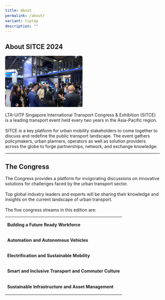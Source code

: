 ```yaml
---
title: About
permalink: /about/
variant: tiptap
description: ""
---
```

<h2>About SITCE 2024</h2>
<p></p>
<div class="isomer-image-wrapper">
<img style="width: 50%;" height="auto" width="100%" alt="" src="/images/image_39.png">
</div>
<p>LTA-UITP Singapore International Transport Congress &amp; Exhibition (SITCE)
is a leading transport event held every two years in the Asia-Pacific region.
<br>
<br>SITCE is a key platform for urban mobility stakeholders to come together
to discuss and redefine the public transport landscape. The event gathers
policymakers, urban planners, operators as well as solution providers across
the globe to forge partnerships, network, and exchange knowledge.</p>
<p></p>
<p></p>
<hr>
<h2>The Congress</h2>
<p>The Congress provides a platform for invigorating discussions on innovative
solutions for&nbsp;challenges faced by the urban transport sector.
<br>
<br>Top global industry leaders and experts will be sharing their knowledge
and insights on the current landscape of urban transport.
<br>
<br>The five congress streams in this edition are:&nbsp;</p>
<table style="minWidth: 25px">
<colgroup>
<col>
</colgroup>
<tbody>
<tr>
<td rowspan="1" colspan="1">
<p><strong>Building a Future Ready Workforce</strong>
</p>
</td>
</tr>
<tr>
<td rowspan="1" colspan="1">
<p><strong>Automation and Autonomous Vehicles</strong>
</p>
</td>
</tr>
<tr>
<td rowspan="1" colspan="1">
<p><strong>Electrification and Sustainable Mobility</strong>
</p>
</td>
</tr>
<tr>
<td rowspan="1" colspan="1">
<p><strong>Smart and Inclusive Transport and Commuter Culture</strong>
</p>
</td>
</tr>
<tr>
<td rowspan="1" colspan="1">
<p><strong>Sustainable Infrastructure and Asset Management</strong>
</p>
</td>
</tr>
</tbody>
</table>
<p></p>